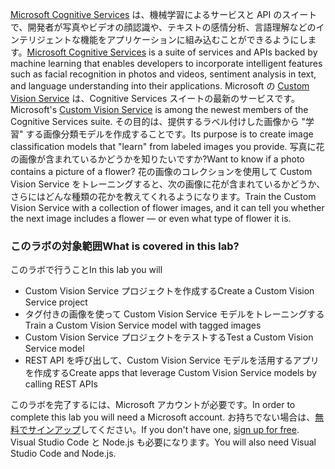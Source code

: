 <span data-ttu-id="8068e-101">[Microsoft Cognitive Services](https://azure.microsoft.com/en-us/services/cognitive-services/ "Microsoft Cognitive Services") は、機械学習によるサービスと API のスイートで、開発者が写真やビデオの顔認識や、テキストの感情分析、言語理解などのインテリジェントな機能をアプリケーションに組み込むことができるようにします。</span><span class="sxs-lookup"><span data-stu-id="8068e-101">[Microsoft Cognitive Services](https://azure.microsoft.com/en-us/services/cognitive-services/ "Microsoft Cognitive Services") is a suite of services and APIs backed by machine learning that enables developers to incorporate intelligent features such as facial recognition in photos and videos, sentiment analysis in text, and language understanding into their applications.</span></span> <span data-ttu-id="8068e-102">Microsoft の [Custom Vision Service](https://azure.microsoft.com/en-us/services/cognitive-services/custom-vision-service/) は、Cognitive Services スイートの最新のサービスです。</span><span class="sxs-lookup"><span data-stu-id="8068e-102">Microsoft's [Custom Vision Service](https://azure.microsoft.com/en-us/services/cognitive-services/custom-vision-service/) is among the newest members of the Cognitive Services suite.</span></span> <span data-ttu-id="8068e-103">その目的は、提供するラベル付けした画像から "学習" する画像分類モデルを作成することです。</span><span class="sxs-lookup"><span data-stu-id="8068e-103">Its purpose is to create image classification models that "learn" from labeled images you provide.</span></span> <span data-ttu-id="8068e-104">写真に花の画像が含まれているかどうかを知りたいですか?</span><span class="sxs-lookup"><span data-stu-id="8068e-104">Want to know if a photo contains a picture of a flower?</span></span> <span data-ttu-id="8068e-105">花の画像のコレクションを使用して Custom Vision Service をトレーニングすると、次の画像に花が含まれているかどうか、さらにはどんな種類の花かを教えてくれるようになります。</span><span class="sxs-lookup"><span data-stu-id="8068e-105">Train the Custom Vision Service with a collection of flower images, and it can tell you whether the next image includes a flower — or even what type of flower it is.</span></span>

### <a name="what-is-covered-in-this-lab"></a><span data-ttu-id="8068e-106">このラボの対象範囲</span><span class="sxs-lookup"><span data-stu-id="8068e-106">What is covered in this lab?</span></span>
<span data-ttu-id="8068e-107">このラボで行うこと</span><span class="sxs-lookup"><span data-stu-id="8068e-107">In this lab you will</span></span>
* <span data-ttu-id="8068e-108">Custom Vision Service プロジェクトを作成する</span><span class="sxs-lookup"><span data-stu-id="8068e-108">Create a Custom Vision Service project</span></span> 
* <span data-ttu-id="8068e-109">タグ付きの画像を使って Custom Vision Service モデルをトレーニングする</span><span class="sxs-lookup"><span data-stu-id="8068e-109">Train a Custom Vision Service model with tagged images</span></span>  
* <span data-ttu-id="8068e-110">Custom Vision Service プロジェクトをテストする</span><span class="sxs-lookup"><span data-stu-id="8068e-110">Test a Custom Vision Service model</span></span> 
* <span data-ttu-id="8068e-111">REST API を呼び出して、Custom Vision Service モデルを活用するアプリを作成する</span><span class="sxs-lookup"><span data-stu-id="8068e-111">Create apps that leverage Custom Vision Service models by calling REST APIs</span></span>

<span data-ttu-id="8068e-112">このラボを完了するには、Microsoft アカウントが必要です。</span><span class="sxs-lookup"><span data-stu-id="8068e-112">In order to complete this lab you will need a Microsoft account.</span></span> <span data-ttu-id="8068e-113">お持ちでない場合は、[無料でサインアップ](https://account.microsoft.com/account)してください。</span><span class="sxs-lookup"><span data-stu-id="8068e-113">If you don't have one, [sign up for free](https://account.microsoft.com/account).</span></span> <span data-ttu-id="8068e-114">Visual Studio Code と Node.js も必要になります。</span><span class="sxs-lookup"><span data-stu-id="8068e-114">You will also need Visual Studio Code and Node.js.</span></span>